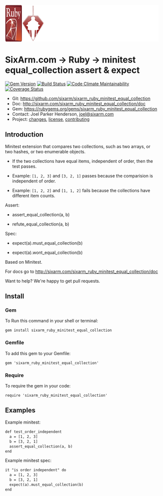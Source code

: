 <img src="README.png" width="960" height="120" alt="README" />

# SixArm.com → Ruby → minitest<br> equal_collection assert & expect

<!--header-open-->

[![Gem Version](https://badge.fury.io/rb/sixarm_ruby_minitest_equal_collection.svg)](http://badge.fury.io/rb/sixarm_ruby_minitest_equal_collection)
[![Build Status](https://travis-ci.org/SixArm/sixarm_ruby_minitest_equal_collection.png)](https://travis-ci.org/SixArm/sixarm_ruby_minitest_equal_collection)
[![Code Climate Maintainability](https://api.codeclimate.com/v1/badges/aae1c7d06e7b7c81d2ae/maintainability)](https://codeclimate.com/github/SixArm/sixarm_ruby_minitest_equal_collection/maintainability)
[![Coverage Status](https://coveralls.io/repos/SixArm/sixarm_ruby_minitest_equal_collection/badge.svg?branch=master&service=github)](https://coveralls.io/github/SixArm/sixarm_ruby_minitest_equal_collection?branch=master)

* Git: <https://github.com/sixarm/sixarm_ruby_minitest_equal_collection>
* Doc: <http://sixarm.com/sixarm_ruby_minitest_equal_collection/doc>
* Gem: <https://rubygems.org/gems/sixarm_ruby_minitest_equal_collection>
* Contact: Joel Parker Henderson, <joel@sixarm.com>
* Project: [changes](CHANGES.md), [license](LICENSE.md), [contributing](CONTRIBUTING.md)

<!--header-shut-->

## Introduction

Minitest extension that compares two collections, such as two arrays, or two hashes, or two enumerable objects.

  * If the two collections have equal items, independent of order, then the test passes. 

  * Example: `[1, 2, 3]` and `[3, 2, 1]` passes because the comparision is independent of order.

  * Example: `[1, 2, 2]` and `[1, 1, 2]` fails because the collections have different item counts.

Assert:

   * assert_equal_collection(a, b)

   * refute_equal_collection(a, b)

Spec:

   * expect(a).must_equal_collection(b)

   * expect(a).wont_equal_collection(b)

Based on Minitest.

For docs go to <http://sixarm.com/sixarm_ruby_minitest_equal_collection/doc>

Want to help? We're happy to get pull requests.


<!--install-open-->

## Install

### Gem

To Run this command in your shell or terminal:

    gem install sixarm_ruby_minitest_equal_collection

### Gemfile

To add this gem to your Gemfile:

    gem 'sixarm_ruby_minitest_equal_collection'

### Require

To require the gem in your code:

    require 'sixarm_ruby_minitest_equal_collection'

<!--install-shut-->


## Examples

Example minitest:

    def test_order_independent
      a = [1, 2, 3]
      b = [3, 2, 1]
      assert_equal_collection(a, b)
    end

Example minitest spec:

    it "is order independent" do
      a = [1, 2, 3]
      b = [3, 2, 1]
      expect(a).must_equal_collection(b)
    end
